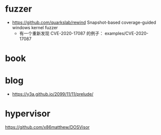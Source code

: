


# fuzzer 

- https://github.com/quarkslab/rewind  Snapshot-based coverage-guided windows kernel fuzzer 
  - 有一个重新发现 CVE-2020-17087 的例子： examples/CVE-2020-17087
  
  
# book


# blog

- https://y3a.github.io/2099/11/11/prelude/




# hypervisor


https://github.com/x86matthew/DOSVisor 
